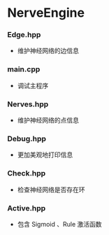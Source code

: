 # NerveEngine
### Edge.hpp
- 维护神经网络的边信息
### main.cpp
- 调试主程序
### Nerves.hpp
- 维护神经网络的点信息
### Debug.hpp
- 更加美观地打印信息
### Check.hpp
- 检查神经网络是否存在环
### Active.hpp
- 包含 Sigmoid 、Rule 激活函数
